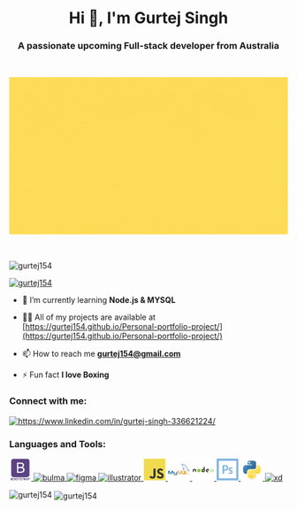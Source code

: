 <h1 align="center">Hi 👋, I'm Gurtej Singh</h1>
<h3 align="center">A passionate upcoming Full-stack developer from Australia</h3>

<br>

![Design and Development](Github-hero-image.gif)

<br>

<p align="left"> <img src="https://komarev.com/ghpvc/?username=gurtej154&label=Profile%20views&color=0e75b6&style=flat" alt="gurtej154" /> </p>

<p align="left"> <a href="https://github.com/ryo-ma/github-profile-trophy"><img src="https://github-profile-trophy.vercel.app/?username=gurtej154" alt="gurtej154" /></a> </p>

- 🌱 I’m currently learning **Node.js & MYSQL**

- 👨‍💻 All of my projects are available at [https://gurtej154.github.io/Personal-portfolio-project/](https://gurtej154.github.io/Personal-portfolio-project/)

- 📫 How to reach me **gurtej154@gmail.com**

- ⚡ Fun fact **I love Boxing**

<h3 align="left">Connect with me:</h3>
<p align="left">
<a href="https://linkedin.com/in/https://www.linkedin.com/in/gurtej-singh-336621224/" target="blank"><img align="center" src="https://raw.githubusercontent.com/rahuldkjain/github-profile-readme-generator/master/src/images/icons/Social/linked-in-alt.svg" alt="https://www.linkedin.com/in/gurtej-singh-336621224/" height="30" width="40" /></a>
</p>

<h3 align="left">Languages and Tools:</h3>
<p align="left"> <a href="https://getbootstrap.com" target="_blank"> <img src="https://raw.githubusercontent.com/devicons/devicon/master/icons/bootstrap/bootstrap-plain-wordmark.svg" alt="bootstrap" width="40" height="40"/> </a> <a href="https://bulma.io/" target="_blank"> <img src="https://raw.githubusercontent.com/gilbarbara/logos/804dc257b59e144eaca5bc6ffd16949752c6f789/logos/bulma.svg" alt="bulma" width="40" height="40"/> </a> <a href="https://www.figma.com/" target="_blank"> <img src="https://www.vectorlogo.zone/logos/figma/figma-icon.svg" alt="figma" width="40" height="40"/> </a> <a href="https://www.adobe.com/in/products/illustrator.html" target="_blank"> <img src="https://www.vectorlogo.zone/logos/adobe_illustrator/adobe_illustrator-icon.svg" alt="illustrator" width="40" height="40"/> </a> <a href="https://developer.mozilla.org/en-US/docs/Web/JavaScript" target="_blank"> <img src="https://raw.githubusercontent.com/devicons/devicon/master/icons/javascript/javascript-original.svg" alt="javascript" width="40" height="40"/> </a> <a href="https://www.mysql.com/" target="_blank"> <img src="https://raw.githubusercontent.com/devicons/devicon/master/icons/mysql/mysql-original-wordmark.svg" alt="mysql" width="40" height="40"/> </a> <a href="https://nodejs.org" target="_blank"> <img src="https://raw.githubusercontent.com/devicons/devicon/master/icons/nodejs/nodejs-original-wordmark.svg" alt="nodejs" width="40" height="40"/> </a> <a href="https://www.photoshop.com/en" target="_blank"> <img src="https://raw.githubusercontent.com/devicons/devicon/master/icons/photoshop/photoshop-line.svg" alt="photoshop" width="40" height="40"/> </a> <a href="https://www.python.org" target="_blank"> <img src="https://raw.githubusercontent.com/devicons/devicon/master/icons/python/python-original.svg" alt="python" width="40" height="40"/> </a> <a href="https://www.adobe.com/products/xd.html" target="_blank"> <img src="https://cdn.worldvectorlogo.com/logos/adobe-xd.svg" alt="xd" width="40" height="40"/> </a> </p>

<p><img align="left" src="https://github-readme-stats.vercel.app/api/top-langs?username=gurtej154&show_icons=true&locale=en&layout=compact" alt="gurtej154" /></p>

<p>&nbsp;<img align="center" src="https://github-readme-stats.vercel.app/api?username=gurtej154&show_icons=true&locale=en" alt="gurtej154" /></p>